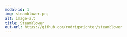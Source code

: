 ```yaml
---
modal-id: 1
img: steamblower.png
alt: image-alt
title: Steamblower
out-url: https://github.com/rodrigorichter/steamblower
---
```

